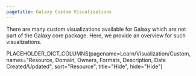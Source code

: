 ```yaml
---
pagetitle: Galaxy Custom Visualizations
---
```



There are many custom visualizations available for Galaxy which are not part of the Galaxy core package. Here, we provide an overview for such visualizations.

PLACEHOLDER_DICT_COLUMNS(pagename=Learn/Visualization/Custom, names="Resource, Domain, Owners, Formats, Description, Date Created/Updated", sort="Resource", title="Hide", hide="Hide")
